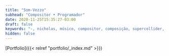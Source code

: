 ```yaml
---
title: "Som-Vezzo"
subhead: "Compositor • Programador"
date: 2020-11-25T15:35:27-03:00
draft: false
keywords: "-, nicholas, músico, compositor, composição, supercollider, síntese sonora, teoria musical, música, -"
hidden: false
---
```

<!--[Quem sou?]({{< relref "about.md" >}})-->
[Portfolio]({{< relref "portfolio/_index.md" >}})
<!--[Blog]({{< relref "blog/_index.md" >}})-->
<!--[Curso online]({{< relref "#">}})-->